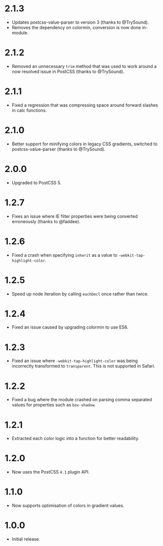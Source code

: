 # 2.1.3

* Updates postcss-value-parser to version 3 (thanks to @TrySound).
* Removes the dependency on colormin, conversion is now done in-module.

# 2.1.2

* Removed an unnecessary `trim` method that was used to work around a now
  resolved issue in PostCSS (thanks to @TrySound).

# 2.1.1

* Fixed a regression that was compressing space around forward slashes in
  calc functions.

# 2.1.0

* Better support for minifying colors in legacy CSS gradients, switched to
  postcss-value-parser (thanks to @TrySound).

# 2.0.0

* Upgraded to PostCSS 5.

# 1.2.7

* Fixes an issue where IE filter properties were being converted
  erroneously (thanks to @faddee).

# 1.2.6

* Fixed a crash when specifying `inherit` as a value
  to `-webkit-tap-highlight-color`.

# 1.2.5

* Speed up node iteration by calling `eachDecl` once rather than twice.

# 1.2.4

* Fixed an issue caused by upgrading colormin to use ES6.

# 1.2.3

* Fixed an issue where `-webkit-tap-highlight-color` was being incorrectly
  transformed to `transparent`. This is not supported in Safari.

# 1.2.2

* Fixed a bug where the module crashed on parsing comma separated values for
  properties such as `box-shadow`.

# 1.2.1

* Extracted each color logic into a function for better readability.

# 1.2.0

* Now uses the PostCSS `4.1` plugin API.

# 1.1.0

* Now supports optimisation of colors in gradient values.

# 1.0.0

* Initial release.

